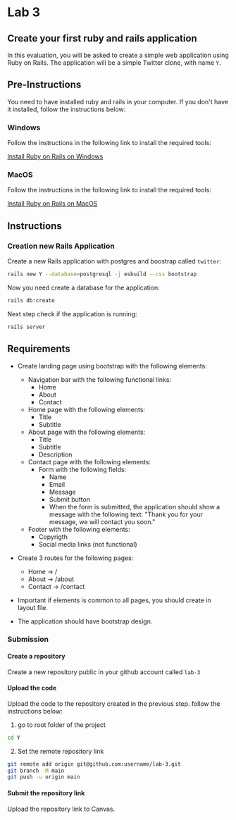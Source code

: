 # Lab 3

## Create your first ruby and rails application

In this evaluation, you will be asked to create a simple web application using Ruby on Rails. The application will be a simple Twitter clone, with name `Y`.

## Pre-Instructions

You need to have installed ruby and rails in your computer. If you don't have it installed, follow the instructions below:

### Windows

Follow the instructions in the following link to install the required tools:

[Install Ruby on Rails on Windows](https://brainy-barometer-470.notion.site/Install-Ruby-on-Rails-on-Windows-62a5e4ec60bb4697add5b3dd0fd56dac)

### MacOS

Follow the instructions in the following link to install the required tools:

[Install Ruby on Rails on MacOS](https://brainy-barometer-470.notion.site/Install-Ruby-on-Mac-39646e886a2441c683f0483b44d5511b?pvs=4)

## Instructions

### Creation new Rails Application

Create a new Rails application with postgres and boostrap called `twitter`:

``` bash
rails new Y --database=postgresql -j esbuild --css bootstrap
```

Now you need create a database for the application:

``` bash
rails db:create
```

Next step check if the application is running:

``` bash
rails server
```

## Requirements

* Create landing page using bootstrap with the following elements:
  * Navigation bar with the following functional links:
    * Home
    * About
    * Contact
  * Home page with the following elements:
    * Title
    * Subtitle
  * About page with the following elements:
    * Title
    * Subtitle
    * Description
  * Contact page with the following elements:
    * Form with the following fields:
      * Name
      * Email
      * Message
      * Submit button
      * When the form is submitted, the application should show a message with the following text: "Thank you for your message, we will contact you soon."
  * Footer with the following elements:
    * Copyrigth
    * Social media links (not functional)

* Create 3 routes for the following pages:
  * Home -> /
  * About -> /about
  * Contact -> /contact

* Important if elements is common to all pages, you should create in layout file.
* The application should have bootstrap design.

### Submission

#### Create a repository

Create a new repository public in your github account called `lab-3`

#### Upload the code

Upload the code to the repository created in the previous step. follow the instructions below:

1. go to root folder of the project

``` bash
cd Y
```

2. Set the remote repository link

``` bash
git remote add origin git@github.com:username/lab-3.git
git branch -M main
git push -u origin main
```

#### Submit the repository link

Upload the repository link to Canvas.
